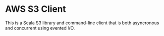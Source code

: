 AWS S3 Client
=============

This is a Scala S3 library and command-line client that is both asyncronous and concurrent using evented I/O.  
